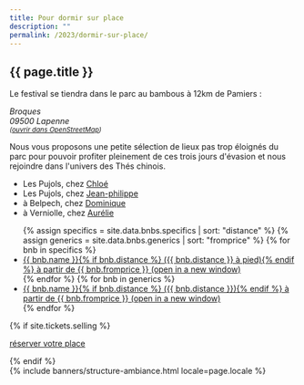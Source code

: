 ```yaml
---
title: Pour dormir sur place
description: ""
permalink: /2023/dormir-sur-place/
---
```


<section class="section">
  <div class="wrapper" markdown="1">

# {{ page.title }}
        
  <p>Le festival se tiendra dans le parc au bambous à 12km de Pamiers :</p>
  <address>Broques<br>09500 Lapenne<br>
    <small>
      (<a href="https://www.openstreetmap.org/directions?from=&to=44.0403%2C3.98892#map=8">ouvrir dans
        OpenStreetMap</a>)
    </small>
  </address>
  <p>Nous vous proposons une petite sélection de lieux pas trop éloignés du parc pour pouvoir profiter pleinement de ces trois jours d'évasion et nous rejoindre dans l'univers des Thés chinois.</p>

<ul>
  <li>Les Pujols, chez <a href="https://www.airbnb.fr/rooms/49921647?check_in=2023-06-23&check_out=2023-06-25">Chloé</a>
  </li>
  <li>Les Pujols, chez <a href="https://www.airbnb.fr/rooms/40355162?location=Lapenne%2C%20France&check_in=2023-06-23&check_out=2023-06-25">Jean-philippe</a></li>
  <li>à Belpech, chez <a href="https://www.airbnb.fr/rooms/33306245?check_in=2023-06-23&check_out=2023-06-25">Dominique</a></li>
  <li>à Verniolle, chez <a href="https://www.airbnb.fr/rooms/16133440?check_in=2023-06-23&check_out=2023-06-25">Aurélie</a></li>
</ul>

<ul>
  {% assign specifics = site.data.bnbs.specifics | sort: "distance" %} {% assign generics = site.data.bnbs.generics | sort:
    "fromprice" %} {% for bnb in specifics %}
  <li>
    <a href="{{ bnb.url }}" target="_blank" rel="noopener noreferrer">{{ bnb.name }}{% if bnb.distance %}
      ({{ bnb.distance }} à pied){% endif %} à partir de {{ bnb.fromprice }}
      <span class="sr-only">(open in a new window)</span>
    </a>
  </li>
  {% endfor %}
  {% for bnb in generics %}
  <li>
    <a href="{{ bnb.url }}" target="_blank" rel="noopener noreferrer">{{ bnb.name }}{% if bnb.distance %}
      ({{ bnb.distance }}){% endif %} à partir de {{ bnb.fromprice
            }}
      <span class="sr-only">(open in a new window)</span>
    </a>
  </li>
  {% endfor %}
</ul>

{% if site.tickets.selling %}
<p class="text-center">
  <a class="button" data-text="réserver votre place"
        href="https://boutique.brutdethé.fr/?categorie=festival"
        title="Venir au parc aux bambous"
        target="_blank">
        <span class="button-inner">réserver votre place</span>
  </a>
</p>
{% endif %}

  </div>
</section>
{% include banners/structure-ambiance.html locale=page.locale %}

